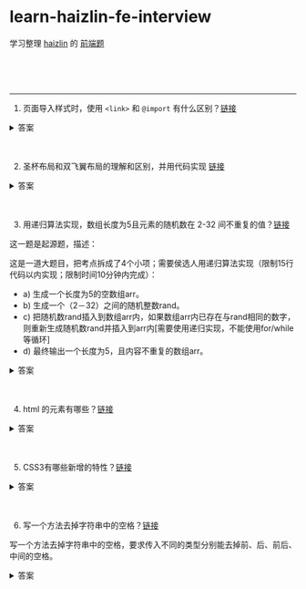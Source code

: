 # learn-haizlin-fe-interview

学习整理 [haizlin](https://github.com/haizlin) 的 [前端题](https://github.com/haizlin/fe-interview)

<br><br><br>

***

1. 页面导入样式时，使用 `<link>` 和 `@import` 有什么区别？[链接](https://github.com/haizlin/fe-interview/issues/1)

<details>
<summary>答案</summary>

* `<link>` 是 html 标签，规定当前文档和外部资源之间的关系，一般写在 `<head>` 元素中，而 `@import` 是 css 的 `@规则` 语句，用于在 css 中引入一个外部样式表，一般写在 `<style>` 元素和 css 文件的开头。
* `<link>` 引入的 css 会先于 `@import` 加载。
* `<link>` 可以被动态添加和移除，`@import` 不能。
* 它们的浏览器兼容性不一样，`@import` 要求需要高于 Internet Explorer 浏览器 5.5 以上。（现在基本可以忽略这个问题）

注意：有很多回答都说 `link引入的样式页面加载时同时加载` ，这样的说法不严谨，观察浏览器打开网站加载资源的顺序可以发现，等到文档下载完成之后才会去下载其他资源文件（css js 图片 等），在文档下载完成和开始下载其他资源文件中间，会有段时间没有下载请求，所以页面加载的同时是有可能和样式加载是重叠的，但还是有一个明显的先后顺序，毕竟最优先要把 html 文档下载下来才能去做其它事。
</details>
<br><br>

2. 圣杯布局和双飞翼布局的理解和区别，并用代码实现 [链接](https://github.com/haizlin/fe-interview/issues/2)

<details>
<summary>答案</summary>

* 圣杯布局和双飞翼布局解决的问题是一样的，就是两边顶宽，中间自适应的三栏布局。
* 圣杯布局，为了中间 div 内容不被遮挡，将中间 div 设置了左右 padding-left 和 padding-right 后，将左右两个 div 用相对布局 position: relative并分别配合 right 和 left 属性，以便左右两栏 div 移动后不遮挡中间 div。双飞翼布局，为了中间 div 内容不被遮挡，直接在中间 div 内部创建子 div 用于放置内容，在该子 div 里用 margin-left 和 margin-right 为左右两栏 div 留出位置。

圣杯：

```html
<body>
<div id="hd">header</div>
<div id="bd">
  <div id="middle">middle</div>
  <div id="left">left</div>
  <div id="right">right</div>
</div>
<div id="footer">footer</div>
</body>

<style>
#hd{
    height:50px;
    background: #666;
    text-align: center;
}
#bd{
    /*左右栏通过添加负的margin放到正确的位置了，此段代码是为了摆正中间栏的位置*/
    padding:0 200px 0 180px;
    height:100px;
}
#middle{
    float:left;
    width:100%;/*左栏上去到第一行*/
    height:100px;
    background:blue;
}
#left{
    float:left;
    width:180px;
    height:100px;
    margin-left:-100%;
    background:#0c9;
    /*中间栏的位置摆正之后，左栏的位置也相应右移，通过相对定位的left恢复到正确位置*/
    position:relative;
    left:-180px;
}
#right{
    float:left;
    width:200px;
    height:100px;
    margin-left:-200px;
    background:#0c9;
    /*中间栏的位置摆正之后，右栏的位置也相应左移，通过相对定位的right恢复到正确位置*/
    position:relative;
    right:-200px;
}
#footer{
    height:50px;
    background: #666;
    text-align: center;
}
</style>
```

双飞翼

```html
<body>
<div id="hd">header</div> 
  <div id="middle">
    <div id="inside">middle</div>
  </div>
  <div id="left">left</div>
  <div id="right">right</div>
  <div id="footer">footer</div>
</body>

<style>
#hd{
    height:50px;
    background: #666;
    text-align: center;
}
#middle{
    float:left;
    width:100%;/*左栏上去到第一行*/     
    height:100px;
    background:blue;
}
#left{
    float:left;
    width:180px;
    height:100px;
    margin-left:-100%;
    background:#0c9;
}
#right{
    float:left;
    width:200px;
    height:100px;
    margin-left:-200px;
    background:#0c9;
}

/*给内部div添加margin，把内容放到中间栏，其实整个背景还是100%*/ 
#inside{
    margin:0 200px 0 180px;
    height:100px;
}
#footer{  
   clear:both; /*记得清楚浮动*/  
   height:50px;     
   background: #666;    
   text-align: center; 
} 
</style>
```
</details>
<br><br>

3. 用递归算法实现，数组长度为5且元素的随机数在 2-32 间不重复的值？[链接](https://github.com/haizlin/fe-interview/issues/3)

这一题是起源题，描述：<br>

这是一道大题目，把考点拆成了4个小项；需要侯选人用递归算法实现（限制15行代码以内实现；限制时间10分钟内完成）：

* a) 生成一个长度为5的空数组arr。
* b) 生成一个（2－32）之间的随机整数rand。
* c) 把随机数rand插入到数组arr内，如果数组arr内已存在与rand相同的数字，则重新生成随机数rand并插入到arr内[需要使用递归实现，不能使用for/while等循环]
* d) 最终输出一个长度为5，且内容不重复的数组arr。

<details>
<summary>答案</summary>

```js
function randomArr (count, min, max, arr = []) {
    if (arr.length < count) {
        let t = Math.floor(Math.random() * (max - min + 1)) + min;
        while (arr.includes(t)) {
            t = Math.floor(Math.random() * (max - min + 1)) + min
        }
        arr.push(t);
        return randomArr(count--, min, max, arr);
    } else {
        return arr;
    }
}
```

不允许使用循环，改写一下：

```js
function randomArr (count, min, max, arr = []) {
    if (arr.length < count) {
        let t = Math.floor(Math.random() * (max - min + 1)) + min;
        if (arr.includes(t)) {
            return randomArr(count, min, max, arr);
        } else {
            arr.push(t);
            return randomArr(count--, min, max, arr);
        }
    } else {
        return arr;
    }
}
```

优化一下代码行数：

```js
function randomArr (count, min, max, arr = []) {
    let t = Math.floor(Math.random() * (max - min + 1)) + min;
    if (!arr.includes(t)) {
        arr.push(t);
    }
    return arr.length < count ? randomArr(count, min, max, arr) : arr;
}
```

衍生知识点：尾递归优化<br>

如果生成的是小数，而不是整数，这样实现就会有个缺点，没有尾递归优化，当调用次数太多的时候会调用栈溢出。于是写一个包装函数进行优化：

```js
function tco(f) {
  var value;
  var active = false;
  var accumulated = [];

  return function accumulator() {
    accumulated.push(arguments);
    if (!active) {
      active = true;
      while (accumulated.length) {
        value = f.apply(this, accumulated.shift());
      }
      active = false;
      return value;
    }
  };
}

const randomArr = tco(function (count, min, max, arr = []) {
    if (arr.length < count) {
        let t = Math.random() * (max - min + 1) + min;
        while (arr.includes(t)) {
            t = Math.random() * (max - min + 1) + min
        }
        arr.push(t);
        return randomArr(count--, min, max, arr);
    } else {
        return arr;
    }
})
```

这样优化后就不会调用栈溢出了。
</details>
<br><br>

4. html 的元素有哪些？[链接](https://github.com/haizlin/fe-interview/issues/4)

<details>
<summary>答案</summary>

* 在 w3c 的规范文档 4.01 规范（[链接](https://www.w3.org/TR/html401/struct/global.html#h-7.5.3)）中是这么描述块级元素（block-level）和行内元素（inline-level）之间的区别的：

1. 内容模型： 通常，块级元素会包含行内元素或其他块级元素。而行内元素只能包含行内元素和数据。这种结构上的包含继承区别可以使块级元素创建比行内元素更”大型“的结构。

2. 格式：默认情况下，行内元素不会以新行开始，而块级元素会新起一行。

3. 内容的定向：unicode双向算法对于文本块会要求一个基础的文本方向。要为块级元素指定基础方向，就需要使用html元素的 `dir` 属性，`dir`属性的默认值是 `ltr`（从左往右）。

一旦为块级元素设置了 `dir` 属性，它会继续影响这个元素和它所有嵌套的块级元素，也就是说块级元素会继承 `dir` 属性。在嵌套元素身上设置新的 `dir` 属性才能覆盖掉继承的值。

如果要为整个文档设置基础文本方向，就在 `html` 元素上设置 `dir` 属性。

而对于行内元素来说，它不会继承 `dir` 属性。这就是说，一个没有 `dir` 属性的行内元素不会为了遵守双向算法而去为内嵌的元素开启一个额外层级。

下面是块级元素：

* `<address>` 表示其中的 HTML 提供了某个人或某个组织（等等）的联系信息。
* `<article>` HTML5 表示文档、页面、应用或网站中的独立结构，其意在成为可独立分配的或可复用的结构，如在发布中，它可能是论坛帖子、杂志或新闻文章、博客、用户提交的评论、交互式组件，或者其他独立的内容项目。​​。
* `<aside>` HTML5 表示一个和其余页面内容几乎无关的部分，被认为是独立于该内容的一部分并且可以被单独的拆分出来而不会使整体受影响。其通常表现为侧边栏或者标注框。
* `<audio>` HTML5 用于在文档中嵌入音频内容。
* `<blockquote>` 块级引用元素，代表其中的文字是引用内容。。
* `<canvas>` HTML5 被用来通过JavaScript（Canvas API 或 WebGL API）绘制图形及图形动画。
* `<dd>` 用来指明一个描述列表  `<dl>` 元素中一个术语的描述。这个元素只能作为描述列表元素的子元素出现，并且必须跟着一个 `<dt>` 元素。
* `<div>` 是一个通用型的流内容容器，在不使用CSS的情况下，其对内容或布局没有任何影响。
* `<dl>` 包含术语定义以及描述的列表。
* `<fieldset>` 用于对表单中的控制元素进行分组。
* `<figcaption>` HTML5 是与其相关联的图片的说明/标题，用于描述其父节点 `<figure>`元素里的其他数据。
* `<figure>` HTML5 代表一段独立的内容，通常来引用图片。
* `<footer>` HTML5 区段尾或页尾。
* `<form>` 表单。
* `<h1> <h2> <h3> <h4> <h5> <h6>` 标题。
* `<header>` HTML5 用于展示介绍性内容，通常包含一组介绍性的或是辅助导航的实用元素。它可能包含一些标题元素，但也可能包含其他元素，比如 Logo、搜索框、作者名称，等等。
* `<hgroup>` HTML5 标题组。
* `<hr>` 水平分割线。
* `<noscript>` 不支持脚本或禁用脚本时显示的内容。
* `<ol>` 有序列表。
* `<output>` HTML5 表示计算或用户操作的结果。
* `<p>` 段落。
* `<pre>` 预格式化文本。
* `<section>` HTML5 一个页面区段。
* `<table>` 表格。
* `<tfoot>` 表脚注。
* `<ul>` 无序列表。
* `<video>` HTML5 视频。

下面是行内元素：

* `<b>` 提醒注意（Bring Attention To）元素（注意，这个元素的语义并不是粗体，粗体请使用 css 样式 font-weight）
* `<i>` 表现一系列带有不同语义的文本，它的典型样式显示为斜体。
* `<small>` 使文本的字体变小一号。HTML5中，除了它的样式含义，这个元素被重新定义为表示边注释和附属细则，包括版权和法律文本。
* `<abbr>` 缩写元素。可以通过可选的 title 属性提供完整的描述。
* `<cite>` 表示一个作品的引用，且必须包含作品的标题。
* `<code>` 呈现一段计算机代码. 默认情况下, 它以浏览器的默认等宽字体显示。
* `<dfn>` 定义元素。表示一个术语的定义。
* `<em>` 着重元素。标记出需要用户着重阅读的内容， `<em>` 元素是可以嵌套的，嵌套层次越深，则其包含的内容被认定为越需要着重阅读。
* `<kbd>` 键盘输入元素用于表示用户输入，它将产生一个行内元素，以浏览器的默认 monospace 字体显示。
* `<strong>` 表示文本十分重要，一般用粗体显示。
* `<samp>` 标识计算机程序输出，通常使用浏览器缺省的 monotype 字体
* `<var>` 表示数学表达式或编程上下文中的变量名称。尽管该行为取决于浏览器，但通常使用当前字体的斜体形式显示。
* `<a>` 锚元素。用于创建超链接。
* `<bdo>` 双向文本替代元素改写了文本的方向性, 使文本以不同的方向渲染呈现出来。
* `<br>` 在文本中生成一个换行（回车）符号。
* `<img>` 图片。
* `<map>` 和 `<area>` 配合定义一个图像映射(一个可点击的链接区域)。
* `<object>` 表示引入一个外部资源，这个资源可能是一张图片，一个嵌入的浏览上下文，亦或是一个插件所使用的资源。
* `<q>` 表示一个封闭的并且是短的行内引用的文本. 这个标签是用来引用短的文本，所以请不要引入换行符; 对于长的文本的引用请使用 `<blockquote>` 替代.
* `<script>` 用于嵌入或引用可执行脚本。这通常用作嵌入或者指向 JavaScript 代码。
* `<span>` 短语内容的通用行内容器，并没有任何特殊语义。
* `<sub>` 定义了一个文本区域，出于排版的原因，与主要的文本相比，应该展示得更低并且更小。
* `<sup>`定义了一个文本区域，出于排版的原因，与主要的文本相比，应该展示得更高并且更小。
* `<buttom>` 表示一个可点击的按钮。
* `<input>` 用于为基于Web的表单创建交互式控件。
* `<label>` 表示用户界面中某个元素的说明。
* `<select>` 表示一个提供选项菜单的控件。
* `<textarea>` 表示一个多行纯文本编辑控件。

***

* 块级元素和行内元素只是过去规范的定义。如今最新的 html 规范对元素的分类是根据元素所包含内容来决定的。这就是内容模型（Content models）。详见 WHATWG 维护的 [html 规范](https://html.spec.whatwg.org/multipage/dom.html#content-models) 以及 [MDN 文档](https://developer.mozilla.org/zh-CN/docs/Web/Guide/HTML/Content_categories)。


根据内容模型进行的分类主要有三种：

1. 主内容类，描述了很多元素共享的内容规范；

元数据内容（Metadata content）: `<base>, <link>, <meta>, <noscript>, <script>, <style>, <title>`
流式元素（Flow content）:` <a>, <abbr>, <address>, <article>, <aside>, <audio>, <b>,<bdo>, <bdi>, <blockquote>, <br>, <button>, <canvas>, <cite>, <code>, <data>, <datalist>, <del>, <details>, <dfn>, <div>, <dl>, <em>, <embed>, <fieldset>, <figure>, <footer>, <form>, <h1>, <h2>, <h3> , <h4>, <h5>, <h6>, <header>, <hgroup>, <hr>, <i>, <iframe>, <img>, <input>, <ins>, <kbd>, <label>, <main>, <map>, <mark>, <math>, <menu>, <meter>, <nav>, <noscript>, <object>, <ol>, <output>, <p>, <pre>, <progress>, <q>, <ruby>, <s>, <samp>, <script>, <section>, <select>, <small>, <span>, <strong>, <sub>, <sup>, <svg>, <table>, <template>, <textarea>, <time>, <ul>, <var>, <video>, <wbr>, Text`
章节元素（Sectioning content）: ` <article>, <aside>, <nav>, <section>`
标题元素（Heading content）: `<h1>, <h2>, <h3> , <h4>, <h5>, <h6>, <hgroup>`
短语元素（Phrasing content）: ` <abbr>, <audio>, <b>, <bdo>, <br>, <button>, <canvas>, <cite>, <code>, <datalist>, <dfn>, <em>, <embed>, <i>, <iframe>, <img>, <input>, <kbd>, <label>, <mark>, <math>, <meter>, <noscript>, <object>, <output>, <progress>, <q>, <ruby>, <samp>, <script>, <select>, <small>, <span>, <strong>, <sub>, <sup>, <svg>, <textarea>, <time>, <var>, <video>, <wbr>, plain text `
嵌入元素（Embedded content）: `<audio>, <canvas>, <embed>, <iframe>, <img>, <math>, <object>, <svg>, <video>`
交互元素（Interactive content）: `<a>，<button>，<details>，<embed>，<iframe>，<label>，<select>, <textarea>`


2. 表单相关的内容类，描述了表单相关元素共有的内容规范；

`<button> <fieldset><input> <label> <meter> <object> <output> <progress> <select> <textarea>`

3. 特殊内容类，描述了仅仅在某些特殊元素上才需要遵守的内容规范，通常这些元素都有特殊的上下文关系。

`<script> <template> <del>, <ins>`

</details>
<br><br>

5. CSS3有哪些新增的特性？[链接](https://github.com/haizlin/fe-interview/issues/5)

<details>
<summary>答案</summary>

根据 w3c 规范来看，css 没有3的版本号了，而是拆成不同的模块独立更新，有一系列流程，从草案到最后的推荐标准。具体请去 w3c 官网查阅[文档](https://www.w3.org/Style/CSS/current-work)。
</details>
<br><br>

6. 写一个方法去掉字符串中的空格？[链接](https://github.com/haizlin/fe-interview/issues/6)

写一个方法去掉字符串中的空格，要求传入不同的类型分别能去掉前、后、前后、中间的空格。

<details>
<summary>答案</summary>

* 去除中间空格使用了 ES2018 新增特性正则表达式的后行断言（lookbehind ），对浏览器有兼容性要求，具体兼容性请去 [caniuse](https://www.caniuse.com/?search=lookbehind) 查看。

```js
function trim (str, type = 'default') {
    if (str === '') return '';
    str = String(str);
    const reg = {
        left: /^ */g,
        right: / *$/g,
        both: /^ *| *$/g,
        middle: /(?<=[^ ]+) *(?=[^ ]+)/g,
        default: / */g
    };

    return str.replace(reg[type], '');
}
```
</details>
<br><br>